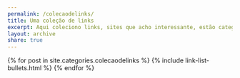 ```yaml
---
permalink: /colecaodelinks/
title: Uma coleção de links
excerpt: Aqui coleciono links, sites que acho interessante, estão categorizados pelas tags que representam.
layout: archive
share: true 
---
```

<div class="bullets">
{% for post in site.categories.colecaodelinks %}
   {% include link-list-bullets.html %}
{% endfor %}
</div><!-- /.bullets -->
